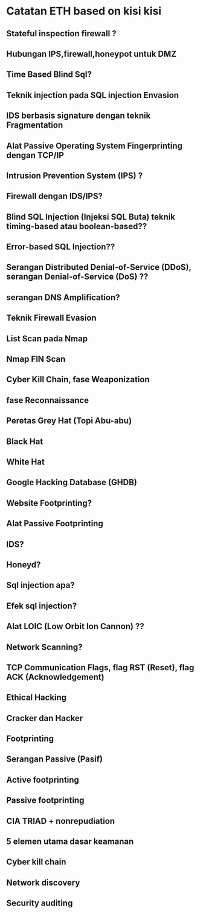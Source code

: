 # Catatan ETH based on kisi kisi

## Stateful inspection firewall ?
## Hubungan IPS,firewall,honeypot untuk DMZ
## Time Based Blind Sql?
## Teknik injection pada SQL injection Envasion
## IDS berbasis signature dengan teknik Fragmentation 
## Alat Passive Operating System Fingerprinting  dengan TCP/IP
## Intrusion Prevention System (IPS) ?
## Firewall dengan IDS/IPS?
## Blind SQL Injection (Injeksi SQL Buta) teknik timing-based atau boolean-based??
## Error-based SQL Injection??
## Serangan Distributed Denial-of-Service (DDoS), serangan Denial-of-Service (DoS) ??
## serangan DNS Amplification?
## Teknik Firewall Evasion 
## List Scan pada Nmap 
## Nmap FIN Scan 
## Cyber Kill Chain, fase Weaponization  
## fase Reconnaissance 
## Peretas Grey Hat (Topi Abu-abu) 
## Black Hat 
## White Hat
## Google Hacking Database (GHDB)
## Website Footprinting?
## Alat Passive Footprinting 
## IDS?
## Honeyd?
## Sql injection apa?
## Efek sql injection?
## Alat LOIC (Low Orbit Ion Cannon) ??
## Network Scanning?
## TCP Communication Flags, flag RST (Reset), flag ACK (Acknowledgement) 
## Ethical Hacking 
## Cracker dan Hacker 
## Footprinting  
## Serangan Passive (Pasif)
## Active footprinting
## Passive footprinting
## CIA TRIAD + nonrepudiation
## 5 elemen utama dasar keamanan
## Cyber kill chain
## Network discovery
## Security auditing
